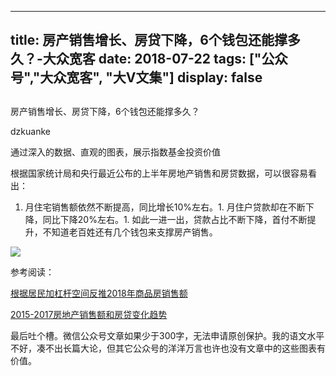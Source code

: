 
---
title:   房产销售增长、房贷下降，6个钱包还能撑多久？-大众宽客
date: 2018-07-22
tags: ["公众号","大众宽客", "大V文集"]
display: false
---


## 



房产销售增长、房贷下降，6个钱包还能撑多久？




dzkuanke




通过深入的数据、直观的图表，展示指数基金投资价值


根据国家统计局和央行最近公布的上半年房地产销售和房贷数据，可以很容易看出：
1. 月住宅销售额依然不断提高，同比增长10%左右。1. 月住户贷款却在不断下降，同比下降20%左右。1. 如此一进一出，贷款占比不断下降，首付不断提升，不知道老百姓还有几个钱包来支撑房产销售。






<img class="" data-copyright="0" data-ratio="0.47368421052631576" data-s="300,640" src="https://mmbiz.qpic.cn/mmbiz_png/PKw3FQPmhIiaB9hAe87Do8GJAXl1qyECVDFvdTicUMz1fJq1FlurNOV5GGKU0dAxPXBvuGZwhwEdJJbZ0FoILfSw/640?wx_fmt=png" data-type="png" data-w="1520" style=""/>



参考阅读：

[根据居民加杠杆空间反推2018年商品房销售额](http://mp.weixin.qq.com/s?__biz=MzAwMTc1MDcwNw==&amp;mid=2648272614&amp;idx=1&amp;sn=240d79b96a279d5e9a49587ee779b341&amp;chksm=82f92d3ab58ea42cb2bed9e14a3bdf0e4362c99ac684c6bc6fe8f97f8a59c303819bcca2eafb&amp;scene=21#wechat_redirect)

[2015-2017房地产销售额和房贷变化趋势](http://mp.weixin.qq.com/s?__biz=MzAwMTc1MDcwNw==&amp;mid=2648272687&amp;idx=1&amp;sn=ffb0e74d325764af9f886841edea4122&amp;chksm=82f92cf3b58ea5e5dd4b08db730f9e652f730f14699d6530625a8338219cace7b9dd6d57bb4e&amp;scene=21#wechat_redirect)





最后吐个槽。微信公众号文章如果少于300字，无法申请原创保护。我的语文水平不好，凑不出长篇大论，但其它公众号的洋洋万言也许也没有文章中的这些图表有价值。








